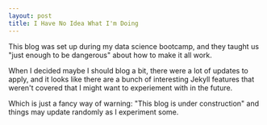 ```yaml
---
layout: post
title: I Have No Idea What I'm Doing
---
```


This blog was set up during my data science bootcamp, and they taught us "just enough to be
dangerous" about how to make it all work. 

When I decided maybe I should blog a bit, there were a lot of updates to apply, and it looks like there are a bunch
of interesting Jekyll features that weren't covered that I might want to experiement with in the future.

Which is just a fancy way of warning: "This blog is under construction" and things
may update randomly as I experiment some.  